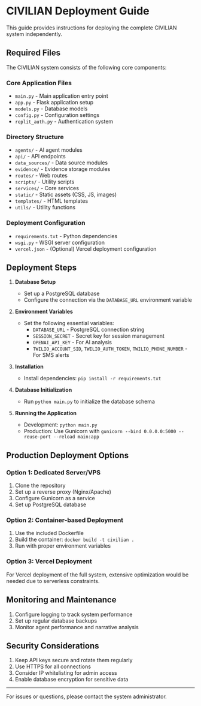 # CIVILIAN Deployment Guide

This guide provides instructions for deploying the complete CIVILIAN system independently.

## Required Files

The CIVILIAN system consists of the following core components:

### Core Application Files
- `main.py` - Main application entry point
- `app.py` - Flask application setup
- `models.py` - Database models
- `config.py` - Configuration settings
- `replit_auth.py` - Authentication system

### Directory Structure
- `agents/` - AI agent modules
- `api/` - API endpoints
- `data_sources/` - Data source modules
- `evidence/` - Evidence storage modules
- `routes/` - Web routes
- `scripts/` - Utility scripts
- `services/` - Core services
- `static/` - Static assets (CSS, JS, images)
- `templates/` - HTML templates
- `utils/` - Utility functions

### Deployment Configuration
- `requirements.txt` - Python dependencies
- `wsgi.py` - WSGI server configuration
- `vercel.json` - (Optional) Vercel deployment configuration

## Deployment Steps

1. **Database Setup**
   - Set up a PostgreSQL database
   - Configure the connection via the `DATABASE_URL` environment variable

2. **Environment Variables**
   - Set the following essential variables:
     - `DATABASE_URL` - PostgreSQL connection string
     - `SESSION_SECRET` - Secret key for session management
     - `OPENAI_API_KEY` - For AI analysis
     - `TWILIO_ACCOUNT_SID`, `TWILIO_AUTH_TOKEN`, `TWILIO_PHONE_NUMBER` - For SMS alerts

3. **Installation**
   - Install dependencies: `pip install -r requirements.txt`

4. **Database Initialization**
   - Run `python main.py` to initialize the database schema

5. **Running the Application**
   - Development: `python main.py`
   - Production: Use Gunicorn with `gunicorn --bind 0.0.0.0:5000 --reuse-port --reload main:app`

## Production Deployment Options

### Option 1: Dedicated Server/VPS
1. Clone the repository
2. Set up a reverse proxy (Nginx/Apache)
3. Configure Gunicorn as a service
4. Set up PostgreSQL database

### Option 2: Container-based Deployment
1. Use the included Dockerfile
2. Build the container: `docker build -t civilian .`
3. Run with proper environment variables

### Option 3: Vercel Deployment
For Vercel deployment of the full system, extensive optimization would be needed due to serverless constraints.

## Monitoring and Maintenance

1. Configure logging to track system performance
2. Set up regular database backups
3. Monitor agent performance and narrative analysis

## Security Considerations

1. Keep API keys secure and rotate them regularly
2. Use HTTPS for all connections
3. Consider IP whitelisting for admin access
4. Enable database encryption for sensitive data

---

For issues or questions, please contact the system administrator.
